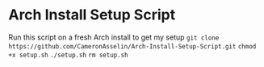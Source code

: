 # Arch Install Setup Script
Run this script on a fresh Arch install to get my setup
`git clone https://github.com/CameronAsselin/Arch-Install-Setup-Script.git`
`chmod +x setup.sh`
`./setup.sh`
`rm setup.sh`

